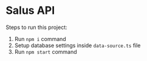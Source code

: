 # Salus API

Steps to run this project:

1. Run `npm i` command
2. Setup database settings inside `data-source.ts` file
3. Run `npm start` command

